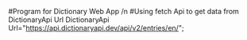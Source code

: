 #Program for Dictionary Web App /n
#Using fetch Api to get data from DictionaryApi Url
DictionaryApi Url="https://api.dictionaryapi.dev/api/v2/entries/en/<searchWord>";

